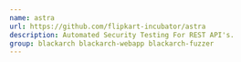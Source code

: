 ```yaml
---
name: astra
url: https://github.com/flipkart-incubator/astra
description: Automated Security Testing For REST API's.
group: blackarch blackarch-webapp blackarch-fuzzer
---
```


